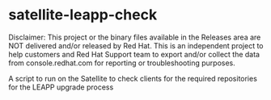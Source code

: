 # satellite-leapp-check
Disclaimer: This project or the binary files available in the Releases area are NOT delivered and/or released by Red Hat. This is an independent project to help customers and Red Hat Support team to export and/or collect the data from console.redhat.com for reporting or troubleshooting purposes.

A script to run on the Satellite to check clients for the required repositories for the LEAPP upgrade process
